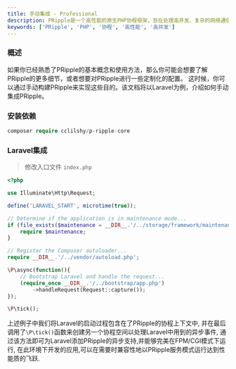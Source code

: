 ```yaml
---
title: 手动集成 - Professional
description: PRipple是一个高性能的原生PHP协程框架，旨在处理高并发、复杂的网络通信和数据操作。本文档将介绍如何手动集成PRipple到Laravel项目中。
keywords: ['PRipple', 'PHP', '协程', '高性能', '高并发']
---
```


### 概述

如果你已经熟悉了PRipple的基本概念和使用方法，那么你可能会想要了解PRipple的更多细节，或者想要对PRipple进行一些定制化的配置。
这时候，你可以通过手动构建PRipple来实现这些目的。该文档将以Laravel为例，介绍如何手动集成PRipple。

### 安装依赖

```php
composer require cclilshy/p-ripple-core
```

### Laravel集成

> 修改入口文件 `index.php`

```php
<?php

use Illuminate\Http\Request;

define('LARAVEL_START', microtime(true));

// Determine if the application is in maintenance mode...
if (file_exists($maintenance = __DIR__.'/../storage/framework/maintenance.php')) {
    require $maintenance;
}

// Register the Composer autoloader...
require __DIR__.'/../vendor/autoload.php';

\P\async(function(){
    // Bootstrap Laravel and handle the request...
    (require_once __DIR__.'/../bootstrap/app.php')
        ->handleRequest(Request::capture());
});

\P\tick();
```

上述例子中我们将Laravel的启动过程包含在了PRipple的协程上下文中,
并在最后调用了`\P\tick()`函数来创建另一个协程空间以处理Laravel中用到的异步事件,
通过该方法即可为Laravel添加PRipple的异步支持,并能够完美在FPM/CGI模式下运行,
在此环境下开发的应用,可以在需要时兼容性地以PRipple服务模式运行达到性能质的飞跃.

